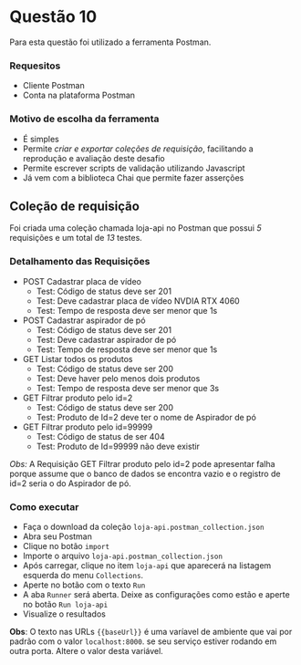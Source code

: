 # Questão 10

Para esta questão  foi utilizado a ferramenta Postman. 

### Requesitos
 - Cliente Postman
 - Conta na plataforma Postman


### Motivo de escolha da ferramenta

 -  É simples
 - Permite *criar e exportar coleções de requisição*, facilitando a reprodução e avaliação deste desafio
 - Permite escrever scripts de validação utilizando Javascript 
 - Já vem com a biblioteca Chai que permite fazer asserções


## Coleção de requisição
Foi criada uma coleção chamada loja-api no Postman que possui *5* requisições e um total de  *13* testes.

### Detalhamento das Requisições

 - POST Cadastrar placa de vídeo
	 - Test: Código de status deve ser 201
	 - Test: Deve cadastrar placa de vídeo NVDIA RTX 4060
	 - Test: Tempo de resposta deve ser menor que 1s
- POST Cadastrar aspirador de pó
	- Test: Código de status deve ser 201
	- Test: Deve cadastrar aspirador de pó
	-  Test: Tempo de resposta deve ser menor que 1s
- GET Listar todos os produtos
	- Test: Código de status deve ser 200
	- Test: Deve haver pelo menos dois produtos
	- Test: Tempo de resposta deve ser menor que 3s
- GET Filtrar produto pelo id=2
	- Test: Código de status deve ser 200
	- Test: Produto de Id=2 deve ter o nome de Aspirador de pó
- GET Filtrar produto pelo id=99999
	- Test: Código de status de ser 404
	- Test: Produto de Id=99999 não deve existir

*Obs:* A Requisição GET Filtrar produto pelo id=2 pode apresentar falha porque assume que o banco de dados se encontra vazio e o registro de id=2 seria o do Aspirador de pó.

### Como executar
- Faça o download da coleção `loja-api.postman_collection.json`
- Abra seu Postman
- Clique no botão `import`
- Importe o arquivo `loja-api.postman_collection.json`
- Após carregar, clique no item `loja-api` que aparecerá na listagem esquerda do menu `Collections`.
- Aperte no botão com o texto `Run`
- A aba `Runner` será aberta. Deixe as configurações como estão e aperte no botão `Run loja-api`
- Visualize o resultados

**Obs**: O texto nas URLs `{{baseUrl}}` é uma varíavel de ambiente que vai por padrão com o valor ``localhost:8000``. se seu serviço estiver rodando em outra porta. Altere o valor desta variável. 
